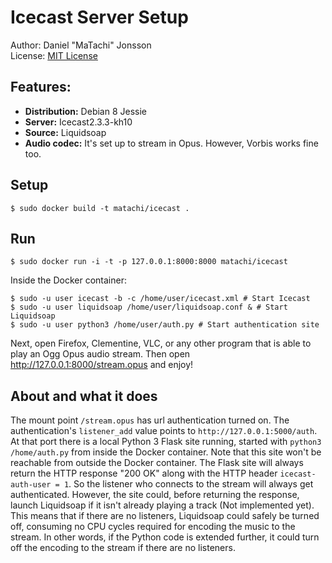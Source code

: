 # Icecast Server Setup

Author: Daniel "MaTachi" Jonsson  
License: [MIT License](LICENSE)

## Features:

* **Distribution:** Debian 8 Jessie
* **Server:** Icecast2.3.3-kh10
* **Source:** Liquidsoap
* **Audio codec:** It's set up to stream in Opus. However, Vorbis works fine
  too.

## Setup

    $ sudo docker build -t matachi/icecast .

## Run

    $ sudo docker run -i -t -p 127.0.0.1:8000:8000 matachi/icecast

Inside the Docker container:

    $ sudo -u user icecast -b -c /home/user/icecast.xml # Start Icecast
    $ sudo -u user liquidsoap /home/user/liquidsoap.conf & # Start Liquidsoap
    $ sudo -u user python3 /home/user/auth.py # Start authentication site

Next, open Firefox, Clementine, VLC, or any other program that is able to play
an Ogg Opus audio stream. Then open <http://127.0.0.1:8000/stream.opus> and
enjoy!

## About and what it does

The mount point `/stream.opus` has url authentication turned on. The
authentication's `listener_add` value points to `http://127.0.0.1:5000/auth`.
At that port there is a local Python 3 Flask site running, started with
`python3 /home/auth.py` from inside the Docker container. Note that this site
won't be reachable from outside the Docker container. The Flask site will
always return the HTTP response "200 OK" along with the HTTP header
`icecast-auth-user = 1`. So the listener who connects to the stream will always
get authenticated. However, the site could, before returning the response,
launch Liquidsoap if it isn't already playing a track (Not implemented yet).
This means that if there are no listeners, Liquidsoap could safely be turned
off, consuming no CPU cycles required for encoding the music to the stream. In
other words, if the Python code is extended further, it could turn off the
encoding to the stream if there are no listeners.

